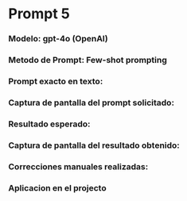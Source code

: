 # Prompt 5

### Modelo: gpt-4o (OpenAI)
### Metodo de Prompt: Few-shot prompting

### Prompt exacto en texto:


### Captura de pantalla del prompt solicitado:


### Resultado esperado:


### Captura de pantalla del resultado obtenido:


### Correcciones manuales realizadas:


### Aplicacion en el projecto